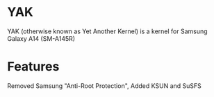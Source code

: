 # YAK
YAK (otherwise known as Yet Another Kernel) is a kernel for Samsung Galaxy A14 (SM-A145R)
# Features
Removed Samsung "Anti-Root Protection", Added KSUN and SuSFS

